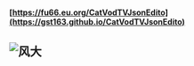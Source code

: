 #### [https://fu66.eu.org/CatVodTVJsonEdito](https://gst163.github.io/CatVodTVJsonEdito)

## ![风大](http://img.soogif.com/W26NzuxbTHn0xExcSDUbllD2WuTfVXua.gif)
